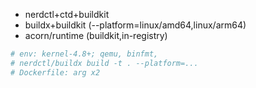 

- nerdctl+ctd+buildkit
- buildx+buildkit (--platform=linux/amd64,linux/arm64)
- acorn/runtime (buildkit,in-registry)


```bash
# env: kernel-4.8+; qemu, binfmt,
# nerdctl/buildx build -t . --platform=...
# Dockerfile: arg x2
```